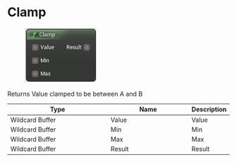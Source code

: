 # Clamp

<div align="left" data-full-width="false">

<figure><img src="Clamp.png" alt=""><figcaption></figcaption></figure>

</div>

Returns Value clamped to be between A and B

<table>
<thead><tr><th width="250">Type</th><th width="200">Name</th><th>Description</th></tr></thead>
<tbody>
<tr><td>Wildcard Buffer</td><td>Value</td><td>Value</td></tr>
<tr><td>Wildcard Buffer</td><td>Min</td><td>Min</td></tr>
<tr><td>Wildcard Buffer</td><td>Max</td><td>Max</td></tr>
<tr><td>Wildcard Buffer</td><td>Result</td><td>Result</td></tr>
</tbody>
</table>